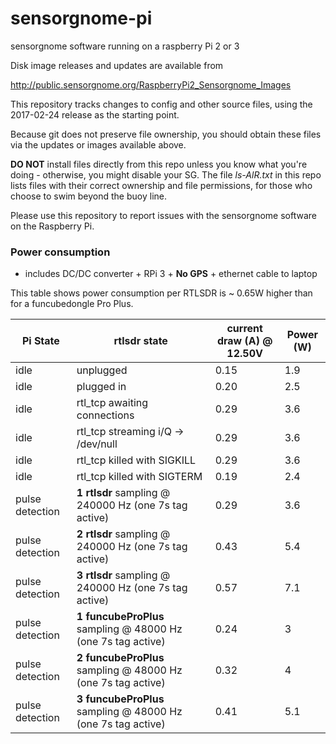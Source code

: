 # sensorgnome-pi
sensorgnome software running on a raspberry Pi 2 or 3

Disk image releases and updates are available from

  http://public.sensorgnome.org/RaspberryPi2_Sensorgnome_Images

This repository tracks changes to config and other source files,
using the 2017-02-24 release as the starting point.

Because git does not preserve file ownership, you should obtain
these files via the updates or images available above.

**DO NOT** install files directly from this repo unless you know what
you're doing - otherwise, you might disable your SG.  The file
*ls-AlR.txt* in this repo lists files with their correct ownership and
file permissions, for those who choose to swim beyond the buoy line.

Please use this repository to report issues with the sensorgnome software
on the Raspberry Pi.

### Power consumption ###
- includes DC/DC converter + RPi 3 + **No GPS** +  ethernet cable to laptop

This table shows power consumption per RTLSDR is ~ 0.65W higher than
for a funcubedongle Pro Plus.

Pi State | rtlsdr state | current draw (A) @ 12.50V  | Power (W)
---|---|---|---
idle| unplugged |  0.15 | 1.9
idle|  plugged in | 0.20 | 2.5
idle| rtl_tcp awaiting connections | 0.29 | 3.6
idle | rtl_tcp streaming i/Q -> /dev/null | 0.29 | 3.6
idle | rtl_tcp killed with SIGKILL | 0.29 | 3.6
idle | rtl_tcp killed with SIGTERM | 0.19 | 2.4
pulse detection | **1 rtlsdr** sampling @ 240000 Hz (one 7s tag active) | 0.29 | 3.6
pulse detection | **2 rtlsdr** sampling @ 240000 Hz (one 7s tag active) | 0.43 | 5.4
pulse detection | **3 rtlsdr** sampling @ 240000 Hz (one 7s tag active) | 0.57 | 7.1
pulse detection | **1 funcubeProPlus** sampling @ 48000 Hz (one 7s tag active) | 0.24 |3
pulse detection | **2 funcubeProPlus** sampling @ 48000 Hz (one 7s tag active) | 0.32 | 4
pulse detection | **3 funcubeProPlus** sampling @ 48000 Hz (one 7s tag active) | 0.41 | 5.1
